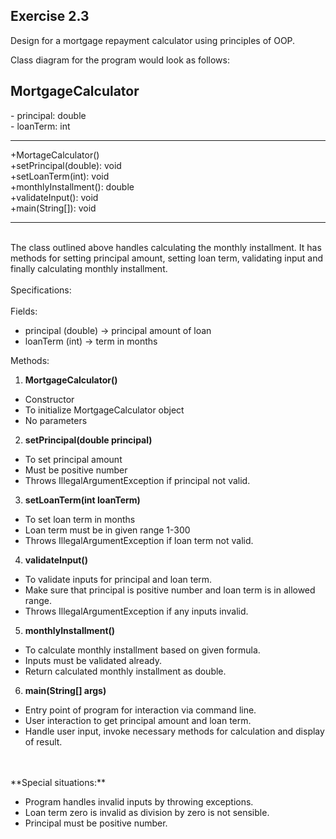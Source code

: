 
## Exercise 2.3

Design for a mortgage repayment calculator using principles of OOP.
<br>

Class diagram for the program would look as follows:

## MortgageCalculator
\- principal: double
<br>
\- loanTerm: int

---
+MortageCalculator()
<br>
+setPrincipal(double): void
<br>
+setLoanTerm(int): void
<br>
+monthlyInstallment(): double
<br>
+validateInput(): void
<br>
+main(String[]): void

---
<br>
The class outlined above handles calculating the monthly installment. It has methods for setting principal amount, setting loan term, validating input and finally calculating monthly installment.
<br>
<br>
Specifications:
<br>
<br>
Fields:
<br>

- principal (double) -> principal amount of loan
- loanTerm (int) -> term in months

Methods:
<br>

1. **MortgageCalculator()**
- Constructor
- To initialize MortgageCalculator object
- No parameters
2. **setPrincipal(double principal)**
- To set principal amount
- Must be positive number
- Throws IllegalArgumentException if principal not valid.
3. **setLoanTerm(int loanTerm)**
- To set loan term in months
- Loan term must be in given range 1-300
- Throws IllegalArgumentException if loan term not valid.
4. **validateInput()**
- To validate inputs for principal and loan term.
- Make sure that principal is positive number and loan term is in allowed range.
- Throws IllegalArgumentException if any inputs invalid.
5. **monthlyInstallment()**
- To calculate monthly installment based on given formula.
- Inputs must be validated already.
- Return calculated monthly installment as double.
6. **main(String[] args)**
- Entry point of program for interaction via command line.
- User interaction to get principal amount and loan term.
- Handle user input, invoke necessary methods for calculation and display of result.
<br>
<br>
**Special situations:**

- Program handles invalid inputs by throwing exceptions.
- Loan term zero is invalid as division by zero is not sensible.
- Principal must be positive number.
